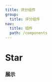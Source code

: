 ```yaml
---
title: 评分组件
group: 
  title: 评分组件
nav:
  title: 组件
  path: /components
---
```


# Star

### 展示

<code src="./demos/basic.tsx" />


<API/>
